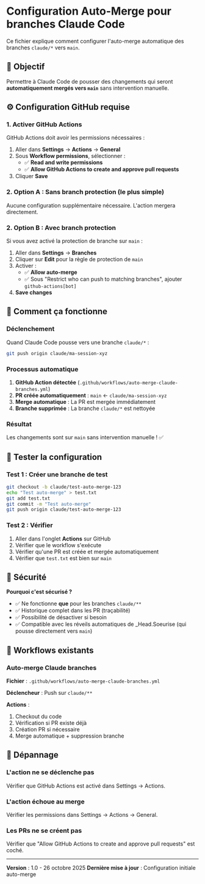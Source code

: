 # Configuration Auto-Merge pour branches Claude Code

Ce fichier explique comment configurer l'auto-merge automatique des branches `claude/*` vers `main`.

## 🎯 Objectif

Permettre à Claude Code de pousser des changements qui seront **automatiquement mergés vers `main`** sans intervention manuelle.

## ⚙️ Configuration GitHub requise

### 1. Activer GitHub Actions

GitHub Actions doit avoir les permissions nécessaires :

1. Aller dans **Settings** → **Actions** → **General**
2. Sous **Workflow permissions**, sélectionner :
   - ✅ **Read and write permissions**
   - ✅ **Allow GitHub Actions to create and approve pull requests**
3. Cliquer **Save**

### 2. Option A : Sans branch protection (le plus simple)

Aucune configuration supplémentaire nécessaire. L'action mergera directement.

### 2. Option B : Avec branch protection

Si vous avez activé la protection de branche sur `main` :

1. Aller dans **Settings** → **Branches**
2. Cliquer sur **Edit** pour la règle de protection de `main`
3. Activer :
   - ✅ **Allow auto-merge**
   - ✅ Sous "Restrict who can push to matching branches", ajouter `github-actions[bot]`
4. **Save changes**

## 🔄 Comment ça fonctionne

### Déclenchement

Quand Claude Code pousse vers une branche `claude/*` :

```bash
git push origin claude/ma-session-xyz
```

### Processus automatique

1. **GitHub Action détectée** (`.github/workflows/auto-merge-claude-branches.yml`)
2. **PR créée automatiquement** : `main` ← `claude/ma-session-xyz`
3. **Merge automatique** : La PR est mergée immédiatement
4. **Branche supprimée** : La branche `claude/*` est nettoyée

### Résultat

Les changements sont sur `main` sans intervention manuelle ! ✅

## 🧪 Tester la configuration

### Test 1 : Créer une branche de test

```bash
git checkout -b claude/test-auto-merge-123
echo "Test auto-merge" > test.txt
git add test.txt
git commit -m "Test auto-merge"
git push origin claude/test-auto-merge-123
```

### Test 2 : Vérifier

1. Aller dans l'onglet **Actions** sur GitHub
2. Vérifier que le workflow s'exécute
3. Vérifier qu'une PR est créée et mergée automatiquement
4. Vérifier que `test.txt` est bien sur `main`

## 🚨 Sécurité

**Pourquoi c'est sécurisé ?**

- ✅ Ne fonctionne **que** pour les branches `claude/**`
- ✅ Historique complet dans les PR (traçabilité)
- ✅ Possibilité de désactiver si besoin
- ✅ Compatible avec les réveils automatiques de _Head.Soeurise (qui pousse directement vers `main`)

## 📝 Workflows existants

### Auto-merge Claude branches

**Fichier** : `.github/workflows/auto-merge-claude-branches.yml`

**Déclencheur** : Push sur `claude/**`

**Actions** :
1. Checkout du code
2. Vérification si PR existe déjà
3. Création PR si nécessaire
4. Merge automatique + suppression branche

## 🔧 Dépannage

### L'action ne se déclenche pas

Vérifier que GitHub Actions est activé dans Settings → Actions.

### L'action échoue au merge

Vérifier les permissions dans Settings → Actions → General.

### Les PRs ne se créent pas

Vérifier que "Allow GitHub Actions to create and approve pull requests" est coché.

---

**Version** : 1.0 - 26 octobre 2025
**Dernière mise à jour** : Configuration initiale auto-merge
